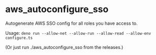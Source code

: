 # aws_autoconfigure_sso

Autogenerate AWS SSO config for all roles you have access to.

Usage: `deno run --allow-net --allow-run --allow-read --allow-env configure.ts`

(Or just run ./aws_autoconfigure_sso from the releases.)
